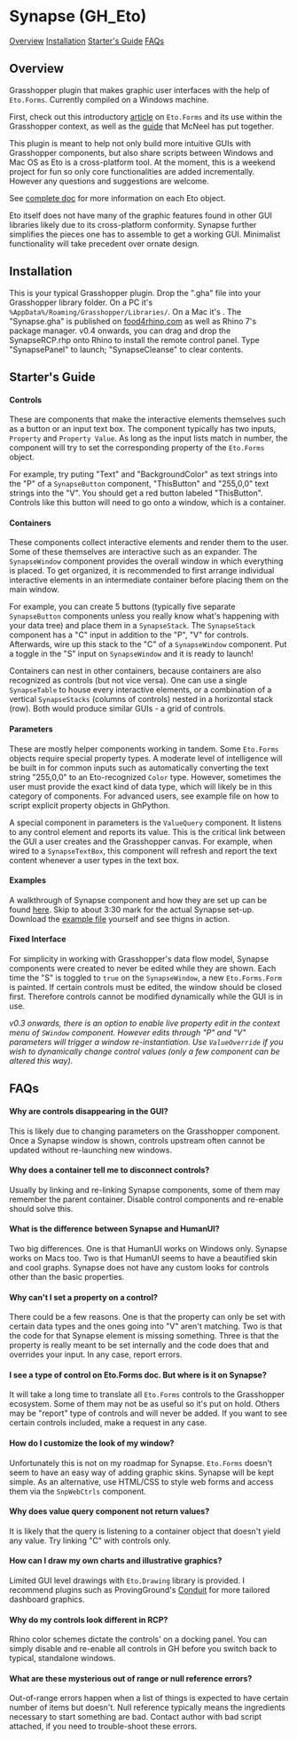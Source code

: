 # Synapse (GH_Eto)
[Overview](https://github.com/visualizor/GH_Eto#overview)
[Installation](https://github.com/visualizor/GH_Eto#installation)
[Starter's Guide](https://github.com/visualizor/GH_Eto#starters-guide)
[FAQs](https://github.com/visualizor/GH_Eto#faqs)


## Overview
Grasshopper plugin that makes graphic user interfaces with the help of `Eto.Forms`. Currently compiled on a Windows machine.

First, check out this introductory [article](https://willwang6.wixsite.com/precision/post/2019/01/01/how-to-use-etoforms-in-rhinograsshopper-part-1) on `Eto.Forms` and its use within the Grasshopper context, as well as the [guide](https://developer.rhino3d.com/guides/rhinopython/eto-forms-python/) that McNeel has put together.

This plugin is meant to help not only build more intuitive GUIs with Grasshopper components, but also share scripts between Windows and Mac OS as Eto is a cross-platform tool. At the moment, this is a weekend project for fun so only core functionalities are added incrementally. However any questions and suggestions are welcome.

See [complete doc](http://pages.picoe.ca/docs/api/html/R_Project_EtoForms.htm) for more information on each Eto object. 

Eto itself does not have many of the graphic features found in other GUI libraries likely due to its cross-platform conformity. Synapse further simplifies the pieces one has to assemble to get a working GUI. Minimalist functionality will take precedent over ornate design. 
## Installation
This is your typical Grasshopper plugin. Drop the ".gha" file into your Grasshopper library folder. On a PC it's `%AppData%/Roaming/Grasshopper/Libraries/`. On a Mac it's <missing path>. The "Synapse.gha" is published on [food4rhino.com](https://www.food4rhino.com/app/synapse) as well as Rhino 7's package manager. v0.4 onwards, you can drag and drop the SynapseRCP.rhp onto Rhino to install the remote control panel. Type "SynapsePanel" to launch; "SynapseCleanse" to clear contents. 
## Starter's Guide
#### Controls
These are components that make the interactive elements themselves such as a button or an input text box. The component typically has two inputs, `Property` and `Property Value`. As long as the input lists match in number, the component will try to set the corresponding property of the `Eto.Forms` object.

For example, try puting "Text" and "BackgroundColor" as text strings into the "P" of a `SynapseButton` component, "ThisButton" and "255,0,0" text strings into the "V". You should get a red button labeled "ThisButton". Controls like this button will need to go onto a window, which is a container.
#### Containers
These components collect interactive elements and render them to the user. Some of these themselves are interactive such as an expander. The `SynapseWindow` component provides the overall window in which everything is placed. To get organized, it is recommended to first arrange individual interactive elements in an intermediate container before placing them on the main window.

For example, you can create 5 buttons (typically five separate `SynapseButton` components unless you really know what's happening with your data tree) and place them in a `SynapseStack`. The `SynapseStack` component has a "C" input in addition to the "P", "V" for controls. Afterwards, wire up this stack to the "C" of a `SynapseWindow` component. Put a toggle in the "S" input on `SynapseWindow` and it is ready to launch!

Containers can nest in other containers, because containers are also recognized as controls (but not vice versa). One can use a single `SynapseTable` to house every interactive elements, or a combination of a vertical `SynapseStacks` (columns of controls) nested in a horizontal stack (row). Both would produce similar GUIs - a grid of controls.  
#### Parameters
These are mostly helper components working in tandem. Some `Eto.Forms` objects require special property types. A moderate level of intelligence will be built in for common inputs such as automatically converting the text string "255,0,0" to an Eto-recognized `Color` type. However, sometimes the user must provide the exact kind of data type, which will likely be in this category of components. For advanced users, see example file on how to script explicit property objects in GhPython. 

A special component in parameters is the `ValueQuery` component. It listens to any control element and reports its value. This is the critical link between the GUI a user creates and the Grasshopper canvas. For example, when wired to a `SynapseTextBox`, this component will refresh and report the text content whenever a user types in the text box.
#### Examples
A walkthrough of Synapse component and how they are set up can be found [here](https://www.youtube.com/embed/tbC_d84EmuU). Skip to about 3:30 mark for the actual Synapse set-up. Download the [example file](https://github.com/visualizor/GH_Eto/raw/master/SynapseExample.gh) yourself and see thigns in action.
#### Fixed Interface
For simplicity in working with Grasshopper's data flow model, Synapse components were created to never be edited while they are shown. Each time the "S" is toggled to `true` on the `SynapseWindow`, a new `Eto.Forms.Form` is painted. If certain controls must be edited, the window should be closed first. Therefore controls cannot be modified dynamically while the GUI is in use.

*v0.3 onwards, there is an option to enable live property edit in the context menu of `SWindow` component. However edits through "P" and "V" parameters will trigger a window re-instantiation. Use `ValueOverride` if you wish to dynamically change control values (only a few component can be altered this way).*
## FAQs
#### Why are controls disappearing in the GUI?
This is likely due to changing parameters on the Grasshopper component. Once a Synapse window is shown, controls upstream often cannot be updated without re-launching new windows.
#### Why does a container tell me to disconnect controls?
Usually by linking and re-linking Synapse components, some of them may remember the parent container. Disable control components and re-enable should solve this.
#### What is the difference between Synapse and HumanUI?
Two big differences. One is that HumanUI works on Windows only. Synapse works on Macs too. Two is that HumanUI seems to have a beautified skin and cool graphs. Synapse does not have any custom looks for controls other than the basic properties.
#### Why can't I set a property on a control?
There could be a few reasons. One is that the property can only be set with certain data types and the ones going into "V" aren't matching. Two is that the code for that Synapse element is missing something. Three is that the property is really meant to be set internally and the code does that and overrides your input. In any case, report errors. 
#### I see a type of control on Eto.Forms doc. But where is it on Synapse?
It will take a long time to translate all `Eto.Forms` controls to the Grasshopper ecosystem. Some of them may not be as useful so it's put on hold. Others may be "report" type of controls and will never be added. If you want to see certain controls included, make a request in any case.
#### How do I customize the look of my window?
Unfortunately this is not on my roadmap for Synapse. `Eto.Forms` doesn't seem to have an easy way of adding graphic skins. Synapse will be kept simple. As an alternative, use HTML/CSS to style web forms and access them via the `SnpWebCtrls` component.
#### Why does value query component not return values?
It is likely that the query is listening to a container object that doesn't yield any value. Try linking "C" with controls only.
#### How can I draw my own charts and illustrative graphics?
Limited GUI level drawings with `Eto.Drawing` library is provided. I recommend plugins such as ProvingGround's [Conduit](https://provingground.io/tools/conduit-for-grasshopper/) for more tailored dashboard graphics.
#### Why do my controls look different in RCP?
  Rhino color schemes dictate the controls' on a docking panel. You can simply disable and re-enable all controls in GH before you switch back to typical, standalone windows.
#### What are these mysterious out of range or null reference errors?
  Out-of-range errors happen when a list of things is expected to have certain number of items but doesn't. Null reference typically means the ingredients necessary to start something are bad. Contact author with bad script attached, if you need to trouble-shoot these errors.
